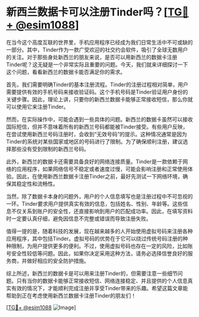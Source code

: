 # 新西兰数据卡可以注册Tinder吗？[[TG💪+ @esim1088](https://t.me/s/esim1088)]

在当今这个高度互联的世界里，手机应用程序已经成为我们日常生活中不可或缺的一部分。其中，Tinder作为一款广受欢迎的社交约会软件，吸引了全球无数用户的关注。对于那些身处新西兰的朋友来说，是否可以用新西兰的数据卡注册Tinder呢？这无疑是一个非常实际且重要的问题。今天，我们就来详细探讨一下这个问题，看看新西兰的数据卡能否满足你的需求。

首先，我们需要明确Tinder的基本注册流程。Tinder的注册过程相对简单，用户需要提供有效的手机号码来接收验证码。这个手机号码是Tinder验证用户身份的关键步骤。因此，理论上讲，只要你的新西兰数据卡能够正常接收短信，那么你就可以使用它来注册Tinder。

然而，在实际操作中，可能会遇到一些具体的问题。新西兰的数据卡虽然可以接收国际短信，但并不意味着所有的新西兰号码都能被Tinder接受。有些用户反映，在尝试使用新西兰号码注册时，会收到“无效号码”的提示。这种情况通常是因为Tinder的系统对某些国家或地区的号码进行了限制。为了确保顺利注册，建议选择那些没有受到限制的新西兰号码。

此外，新西兰的数据卡还需要具备良好的网络连接质量。Tinder是一款依赖于网络的应用程序，如果网络信号不稳定或者速度过慢，可能会影响注册和正常使用体验。因此，在使用新西兰数据卡注册Tinder之前，最好先测试一下网络环境，确保其稳定性和流畅性。

当然，除了数据卡本身的问题外，用户的个人信息填写也是注册过程中不可忽视的一环。Tinder要求用户提供真实有效的信息，包括姓名、性别、年龄等。这些信息不仅关系到账户的安全性，还直接影响到用户的匹配成功率。因此，在填写资料时一定要认真仔细，避免因信息不完整或错误而导致注册失败。

值得一提的是，随着科技的发展，现在越来越多的人开始使用虚拟号码来注册各种应用程序，其中包括Tinder。虚拟号码的优势在于它可以绕过传统号码注册的种种限制，为用户提供更多的便利。不过，使用虚拟号码也存在一定的风险，比如账号安全性较低等问题。因此，如果你决定采用这种方法，请务必选择信誉良好的服务商，并做好相应的安全防护措施。

综上所述，新西兰的数据卡是可以用来注册Tinder的，但需要注意一些细节问题。只有当你的数据卡能够正常接收短信、网络连接稳定、并且提供的个人信息真实有效的情况下，才能顺利完成注册并享受Tinder带来的乐趣。希望这篇文章能帮助到正在考虑使用新西兰数据卡注册Tinder的朋友们！

[[TG💪+ @esim1088](https://t.me/s/esim1088) ![Image](https://i.postimg.cc/4NQfJmqS/Snipaste-2025-05-13-00-14-12.png)]